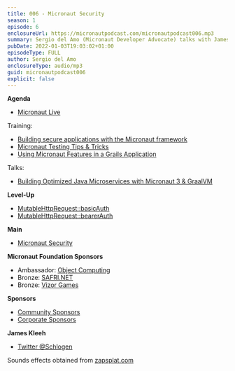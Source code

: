 ```yaml
---
title: 006 - Micronaut Security
season: 1
episode: 6
enclosureUrl: https://micronautpodcast.com/micronautpodcast006.mp3
summary: Sergio del Amo (Micronaut Developer Advocate) talks with James Kleeh (Micronaut development lead) about Micronaut Security.
pubDate: 2022-01-03T19:03:02+01:00
episodeType: FULL
author: Sergio del Amo
enclosureType: audio/mp3
guid: micronautpodcast006
explicit: false
---
```


**Agenda**

- [Micronaut Live](https://twitch.tv/micronautfw)

Training:

- [Building secure applications with the Micronaut framework](https://objectcomputing.com/services/training/catalog/micronaut-training/micronaut-security-deep-dive)
- [Micronaut Testing Tips & Tricks](https://objectcomputing.com/services/training/catalog/micronaut-training/micronaut-testing)
- [Using Micronaut Features in a Grails Application](https://objectcomputing.com/services/training/catalog/grails/micronaut-and-grails)

Talks:

- [Building Optimized Java Microservices with Micronaut 3 & GraalVM](https://www.jfokus.se/talks/790)

**Level-Up**

- [MutableHttpRequest::basicAuth](https://docs.micronaut.io/latest/api/io/micronaut/http/MutableHttpRequest.html#basicAuth-java.lang.CharSequence-java.lang.CharSequence-)
- [MutableHttpRequest::bearerAuth](https://docs.micronaut.io/latest/api/io/micronaut/http/MutableHttpRequest.html#bearerAuth-java.lang.CharSequence-)

**Main**

- [Micronaut Security](https://micronaut-projects.github.io/micronaut-security/latest/guide/)

**Micronaut Foundation Sponsors**

- Ambassador: [Object Computing](https://objectcomputing.com)
- Bronze: [SAFRI.NET](https://www.safri.net/)
- Bronze: [Vizor Games](https://vizor-interactive.com/en/)

**Sponsors**

- [Community Sponsors](https://micronaut.io/foundation/community-sponsorship/)
- [Corporate Sponsors](https://micronaut.io/foundation/corporate-sponsorship/)

**James Kleeh**

- [Twitter @Schlogen](http://twitter.com/schlogen)

Sounds effects obtained from [zapsplat.com](https://zapsplat.com)
